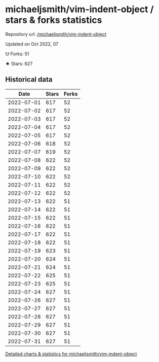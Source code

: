 # michaeljsmith/vim-indent-object / stars & forks statistics

Repository url: [/michaeljsmith/vim-indent-object](https://github.com/michaeljsmith/vim-indent-object)

Updated on Oct 2022, 07

☋ Forks: 51

★ Stars: 627

## Historical data
| Date | Stars | Forks |
|------|-------|-------|
| 2022-07-01 | 617 | 52 | 
| 2022-07-02 | 617 | 52 | 
| 2022-07-03 | 617 | 52 | 
| 2022-07-04 | 617 | 52 | 
| 2022-07-05 | 617 | 52 | 
| 2022-07-06 | 618 | 52 | 
| 2022-07-07 | 619 | 52 | 
| 2022-07-08 | 622 | 52 | 
| 2022-07-09 | 622 | 52 | 
| 2022-07-10 | 622 | 52 | 
| 2022-07-11 | 622 | 52 | 
| 2022-07-12 | 622 | 52 | 
| 2022-07-13 | 622 | 51 | 
| 2022-07-14 | 622 | 51 | 
| 2022-07-15 | 622 | 51 | 
| 2022-07-16 | 622 | 51 | 
| 2022-07-17 | 622 | 51 | 
| 2022-07-18 | 622 | 51 | 
| 2022-07-19 | 623 | 51 | 
| 2022-07-20 | 624 | 51 | 
| 2022-07-21 | 624 | 51 | 
| 2022-07-22 | 625 | 51 | 
| 2022-07-23 | 625 | 51 | 
| 2022-07-24 | 627 | 51 | 
| 2022-07-26 | 627 | 51 | 
| 2022-07-27 | 627 | 51 | 
| 2022-07-28 | 627 | 51 | 
| 2022-07-29 | 627 | 51 | 
| 2022-07-30 | 627 | 51 | 
| 2022-07-31 | 627 | 51 | 


[Detailed charts & statistics for michaeljsmith/vim-indent-object](https://reviewgithub.com/rep/michaeljsmith/vim-indent-object)
